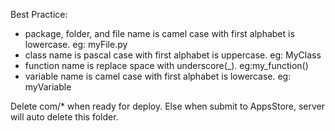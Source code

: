 Best Practice:
- package, folder, and file name is camel case with first alphabet is lowercase. eg: myFile.py
- class name is pascal case with first alphabet is uppercase. eg: MyClass
- function name is replace space with underscore(_). eg:my_function()
- variable name is camel case with first alphabet is lowercase. eg: myVariable

Delete com/* when ready for deploy. Else when submit to AppsStore, server will auto delete this folder.